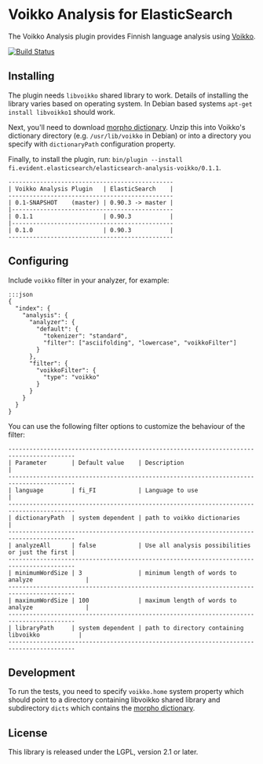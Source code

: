 Voikko Analysis for ElasticSearch
=================================

The Voikko Analysis plugin provides Finnish language analysis using [Voikko](http://voikko.puimula.org/).

[![Build Status](https://drone.io/bitbucket.org/evidentsolutions/elasticsearch-analysis-voikko/status.png)](https://drone.io/bitbucket.org/evidentsolutions/elasticsearch-analysis-voikko/latest)

Installing
----------

The plugin needs `libvoikko` shared library to work. Details of installing the library varies
based on operating system. In Debian based systems `apt-get install libvoikko1` should work.

Next, you'll need to download [morpho dictionary](http://www.puimula.org/htp/testing/voikko-snapshot/dict-morpho.zip).
Unzip this into Voikko's dictionary directory (e.g. `/usr/lib/voikko` in Debian) or into a directory you specify with
`dictionaryPath` configuration property.

Finally, to install the plugin, run: `bin/plugin --install fi.evident.elasticsearch/elasticsearch-analysis-voikko/0.1.1`.

    -----------------------------------------------
    | Voikko Analysis Plugin   | ElasticSearch    |
    -----------------------------------------------
    | 0.1-SNAPSHOT    (master) | 0.90.3 -> master |
    |----------------------------------------------
    | 0.1.1                    | 0.90.3           |
    |----------------------------------------------
    | 0.1.0                    | 0.90.3           |
    -----------------------------------------------

Configuring
-----------

Include `voikko` filter in your analyzer, for example:

    :::json
    {
      "index": {
        "analysis": {
          "analyzer": {
            "default": {
              "tokenizer": "standard",
              "filter": ["asciifolding", "lowercase", "voikkoFilter"]
            }
          },
          "filter": {
            "voikkoFilter": {
              "type": "voikko"
            }
          }
        }
      }
    }

You can use the following filter options to customize the behaviour of the filter:

    -----------------------------------------------------------------------------------------
    | Parameter       | Default value    | Description                                      |
    -----------------------------------------------------------------------------------------
    | language        | fi_FI            | Language to use                                  |
    -----------------------------------------------------------------------------------------
    | dictionaryPath  | system dependent | path to voikko dictionaries                      |
    -----------------------------------------------------------------------------------------
    | analyzeAll      | false            | Use all analysis possibilities or just the first |
    -----------------------------------------------------------------------------------------
    | minimumWordSize | 3                | minimum length of words to analyze               |
    -----------------------------------------------------------------------------------------
    | maximumWordSize | 100              | maximum length of words to analyze               |
    -----------------------------------------------------------------------------------------
    | libraryPath     | system dependent | path to directory containing libvoikko           |
    -----------------------------------------------------------------------------------------

Development
-----------

To run the tests, you need to specify `voikko.home` system property which should point to
a directory containing libvoikko shared library and subdirectory `dicts` which contains
the [morpho dictionary](http://www.puimula.org/htp/testing/voikko-snapshot/dict-morpho.zip).

License
-------

This library is released under the LGPL, version 2.1 or later.

